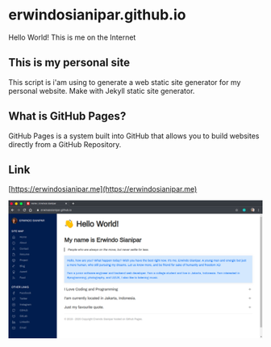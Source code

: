 # erwindosianipar.github.io
Hello World! This is me on the Internet  

## This is my personal site

This script is i'am using to generate a web static site generator for my personal website.
Make with Jekyll static site generator.

## What is GitHub Pages?

GitHub Pages is a system built into GitHub that allows you to build websites directly from a GitHub Repository.

## Link
[https://erwindosianipar.me](https://erwindosianipar.me)

![Screenshot](/assets/images/erwindosianipar.github.io.png)